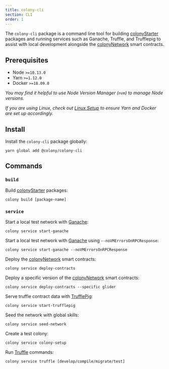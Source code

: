 ```yaml
---
title: colony-cli
section: CLI
order: 1
---
```


The `colony-cli` package is a command line tool for building [colonyStarter](https://github.com/JoinColony/colonyStarter) packages and running services such as Ganache, Truffle, and Trufflepig to assist with local development alongside the [colonyNetwork](https://github.com/JoinColony/colonyNetwork) smart contracts.

## Prerequisites

- Node `>=10.13.0`
- Yarn `>=1.12.0`
- Docker `>=18.09.0`

_You may find it helpful to use Node Version Manager (`nvm`) to manage Node versions._

_If you are using Linux, check out [Linux Setup](/colonystarter/docs-linux-setup/) to ensure Yarn and Docker are set up accordingly._

## Install

Install the `colony-cli` package globally:

```
yarn global add @colony/colony-cli
```

## Commands

### `build`

Build [colonyStarter](https://github.com/JoinColony/colonyStarter) packages:

```
colony build [package-name]
```

### `service`

Start a local test network with [Ganache](https://github.com/trufflesuite/ganache-cli):

```
colony service start-ganache
```

Start a local test network with [Ganache](https://github.com/trufflesuite/ganache-cli) using `--noVMErrorsOnRPCResponse`:

```
colony service start-ganache --noVMErrorsOnRPCResponse
```

Deploy the [colonyNetwork](https://github.com/JoinColony/colonyNetwork) smart contracts:

```
colony service deploy-contracts
```

Deploy a specific version of the [colonyNetwork](https://github.com/JoinColony/colonyNetwork) smart contracts:

```
colony service deploy-contracts --specific glider
```

Serve truffle contract data with [TrufflePig](https://github.com/JoinColony/trufflepig):

```
colony service start-trufflepig
```

Seed the network with global skills:

```
colony service seed-network
```

Create a test colony:

```
colony service colony-setup
```

Run [Truffle](https://github.com/trufflesuite/truffle) commands:

```
colony service truffle [develop/compile/migrate/test]
```
